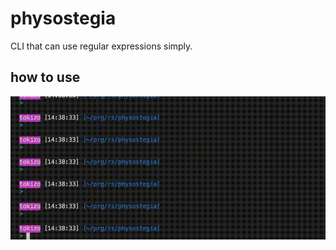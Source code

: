 # physostegia  
CLI that can use regular expressions simply.  
  
## how to use  
![](./docs/1.gif)  
